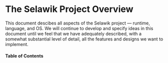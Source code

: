 # The Selawik Project Overview
This document descibes all aspects of the Selawik project — runtime, language, and OS. We will continue to develop and specify ideas in this document until we feel that we have adequately described, with a somewhat substantial level of detail, all the features and designs we want to implement.

#### Table of Contents
